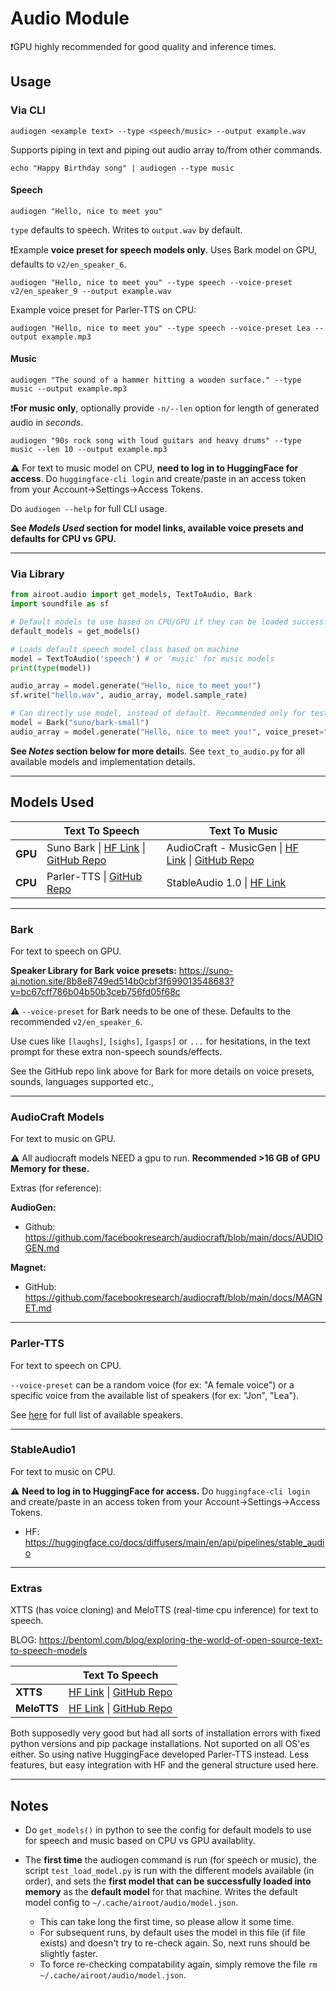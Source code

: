 # Audio Module

❗GPU highly recommended for good quality and inference times.

## Usage
### Via CLI
```
audiogen <example text> --type <speech/music> --output example.wav
```
Supports piping in text and piping out audio array to/from other commands.
```
echo "Happy Birthday song" | audiogen --type music
```
#### Speech
```
audiogen "Hello, nice to meet you"
```
`type` defaults to speech. Writes to `output.wav` by default.

❗Example **voice preset for speech models only**. 
Uses Bark model on GPU, defaults to `v2/en_speaker_6`.
```
audiogen "Hello, nice to meet you" --type speech --voice-preset v2/en_speaker_9 --output example.wav
```
Example voice preset for Parler-TTS on CPU:
```
audiogen "Hello, nice to meet you" --type speech --voice-preset Lea --output example.mp3
```

#### Music
```
audiogen "The sound of a hammer hitting a wooden surface." --type music --output example.mp3
```
❗**For music only**, optionally provide `-n/--len` option for length of generated audio in *seconds*.
```
audiogen "90s rock song with loud guitars and heavy drums" --type music --len 10 --output example.mp3
```

⚠️ For text to music model on CPU, **need to log in to HuggingFace for access**. Do `huggingface-cli login` and create/paste in an access token from your Account->Settings->Access Tokens.

Do `audiogen --help` for full CLI usage. 

**See *Models Used* section for model links, available voice presets and defaults for CPU vs GPU.**

---

### Via Library
```python
from airoot.audio import get_models, TextToAudio, Bark
import soundfile as sf

# Default models to use based on CPU/GPU if they can be loaded successfully.
default_models = get_models()

# Loads default speech model class based on machine
model = TextToAudio('speech') # or 'music' for music models
print(type(model))

audio_array = model.generate("Hello, nice to meet you!")
sf.write("hello.wav", audio_array, model.sample_rate)

# Can directly use model, instead of default. Recommended only for testing/dev.
model = Bark("suno/bark-small")
audio_array = model.generate("Hello, nice to meet you!", voice_preset="v2/en_speaker_4")
```

**See *Notes* section below for more detail**s.
See `text_to_audio.py` for all available models and implementation details. 

---

## Models Used

|         | Text To Speech                                      | Text To Music                                       |
|---------|---------------------------------------------|---------------------------------------------|
| **GPU** | Suno Bark &#124; [HF Link](https://huggingface.co/docs/transformers/main/en/model_doc/bark) &#124; [GitHub Repo](https://github.com/suno-ai/bark)        | AudioCraft - MusicGen &#124; [HF Link](https://huggingface.co/docs/transformers/main/en/model_doc/musicgen_melody#text-only-conditional-generation) &#124; [GitHub Repo](https://github.com/facebookresearch/audiocraft/blob/main/docs/MUSICGEN.md)        |
| **CPU** | Parler-TTS &#124; [GitHub Repo](https://github.com/huggingface/parler-tts)        | StableAudio 1.0 &#124; [HF Link](https://huggingface.co/stabilityai/stable-audio-open-1.0)        |

---

### Bark 
For text to speech on GPU.

**Speaker Library for Bark voice presets:**
https://suno-ai.notion.site/8b8e8749ed514b0cbf3f699013548683?v=bc67cff786b04b50b3ceb756fd05f68c

⚠️ `--voice-preset` for Bark needs to be one of these. Defaults to the recommended `v2/en_speaker_6`.

Use cues like `[laughs]`, `[sighs]`, `[gasps]` or `...` for hesitations, in the text prompt for these extra non-speech sounds/effects. 

See the GitHub repo link above for Bark for more details on voice presets, sounds, languages supported etc.,

---

### AudioCraft Models 
For text to music on GPU. 

⚠️ All audiocraft models NEED a gpu to run. **Recommended >16 GB of GPU Memory for these.**

Extras (for reference):

**AudioGen:**
- Github: https://github.com/facebookresearch/audiocraft/blob/main/docs/AUDIOGEN.md

**Magnet:**
- GitHub: https://github.com/facebookresearch/audiocraft/blob/main/docs/MAGNET.md

---

### Parler-TTS
For text to speech on CPU.

`--voice-preset` can be a random voice (for ex: "A female voice") or a specific voice from the available list of speakers (for ex: "Jon", "Lea").

See [here](https://github.com/huggingface/parler-tts?tab=readme-ov-file#-using-a-specific-speaker) for full list of available speakers. 

---

### StableAudio1
For text to music on CPU. 

⚠️ **Need to log in to HuggingFace for access.** 
Do `huggingface-cli login` and create/paste in an access token from your Account->Settings->Access Tokens. 

- HF: https://huggingface.co/docs/diffusers/main/en/api/pipelines/stable_audio

---

### Extras
XTTS (has voice cloning) and MeloTTS (real-time cpu inference) for text to speech.

BLOG: https://bentoml.com/blog/exploring-the-world-of-open-source-text-to-speech-models

|         | Text To Speech                                      |
|---------|---------------------------------------------|
| **XTTS** | [HF Link](https://huggingface.co/coqui/XTTS-v2) &#124; [GitHub Repo](https://github.com/coqui-ai/TTS)        |
| **MeloTTS** | [HF Link](https://huggingface.co/myshell-ai/MeloTTS-English) &#124; [GitHub Repo](https://github.com/myshell-ai/MeloTTS)        |


Both supposedly very good but had all sorts of installation errors with fixed python versions and pip package installations.
Not suported on all OS'es either.
So using native HuggingFace developed Parler-TTS instead. Less features, but easy integration with HF and the general structure used here. 

---

## Notes

- Do `get_models()` in python to see the config for default models to use for speech and music based on CPU vs GPU availablity. 

- The **first time** the audiogen command is run (for speech or music), the script `test_load_model.py` is run with the different models available (in order), and sets the **first model that can be successfully loaded into memory** as the **default model** for that machine. Writes the default model config to `~/.cache/airoot/audio/model.json`. 
    - This can take long the first time, so please allow it some time.
    - For subsequent runs, by default uses the model in this file (if file exists) and doesn't try to re-check again. So, next runs should be slightly faster.
    - To force re-checking compatability again, simply remove the file `rm ~/.cache/airoot/audio/model.json`. 
